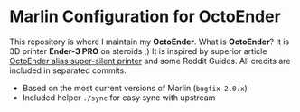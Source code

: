 # Marlin Configuration for **OctoEnder**
This repository is where I maintain my **OctoEnder**. What is **OctoEnder**? It is 3D printer **Ender-3 PRO** on steroids ;) It is inspired by superior article [OctoEnder alias super-silent printer](https://www.3dpedie.cz/en/inspirations/octoender_by_kiron) and some Reddit Guides. All credits are included in separated commits.

* Based on the most current versions of Marlin (`bugfix-2.0.x`)
* Included helper `./sync` for easy sync with upstream

